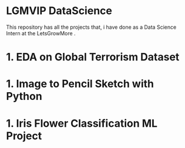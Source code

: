 # LGMVIP DataScience
This repository has all the projects that, i have done as a Data Science Intern at the LetsGrowMore . 



# 1. EDA on Global Terrorism Dataset
# 1. Image to Pencil Sketch with Python
# 1. Iris Flower Classification ML Project
